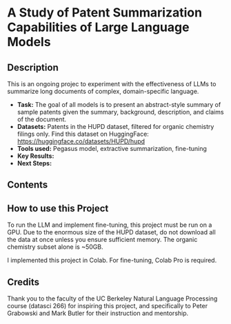 # A Study of Patent Summarization Capabilities of Large Language Models

## Description
This is an ongoing projec to experiment with the effectiveness of LLMs to summarize long documents of complex, domain-specific language. 

* **Task:** The goal of all models is to present an abstract-style summary of sample patents given the summary, background, description, and claims of the document.
* **Datasets:** Patents in the HUPD dataset, filtered for organic chemistry filings only. Find this dataset on HuggingFace: https://huggingface.co/datasets/HUPD/hupd 
* **Tools used:** Pegasus model, extractive summarization, fine-tuning
* **Key Results:**
* **Next Steps:** 

## Contents



## How to use this Project

To run the LLM and implement fine-tuning, this project must be run on a GPU. Due to the enormous size of the HUPD dataset, do not download all the data at once unless you ensure sufficient memory. The organic chemistry subset alone is ~50GB. 

I implemented this project in Colab. For fine-tuning, Colab Pro is required.

## Credits

Thank you to the faculty of the UC Berkeley Natural Language Processing course (datasci 266) for inspiring this project, and specifically to Peter Grabowski and Mark Butler for their instruction and mentorship.
